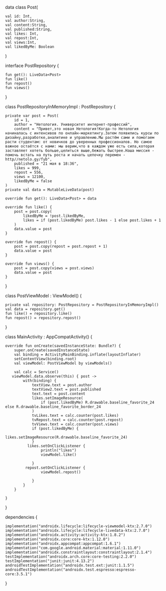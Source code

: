 data class Post(

    val id: Int,
    val author:String,
    val content:String,
    val published:String,
    val likes: Int,
    val repost:Int,
    val views:Int,
    val likedByMe: Boolean
)

interface PostRepository {

    fun get(): LiveData<Post>
    fun like()
    fun repost()
    fun views()
}

class PostRepositoryInMemoryImpl : PostRepository {

    private var post = Post(
        id = 1,
        author = "Нетология. Университет интернет-профессий",
        content = "Привет,это новая Нетология!Когда-то Нетология начиналась с интенсивов по онлайн-маркетингу.Затем появились курсы по дизайну,разработке,аналитике и управлению.Мы растём сами и помогаем расти студентам: от новичков до уверенных профессионалов. Но самое важное остаётся с нами: мы верим,что в каждом уже есть сила,которая заставляет хотеть больше,целиться выше,бежать быстрее.Наша миссия - помочь встать на путь роста и начать цепочку перемен - http//netolo.gy/fyb",
        published = "21 мая в 18:36",
        likes = 999,
        repost = 556,
        views = 12100,
        likedByMe = false
    )
    private val data = MutableLiveData(post)

    override fun get(): LiveData<Post> = data

    override fun like() {
        post = post.copy(
            likedByMe = !post.likedByMe,
            likes = if (post.likedByMe) post.likes - 1 else post.likes + 1
        )
        data.value = post
    }

    override fun repost() {
        post = post.copy(repost = post.repost + 1)
        data.value = post
    }

    override fun views() {
        post = post.copy(views = post.views)
        data.value = post
    }


}

class PostViewModel : ViewModel() {

    private val repository: PostRepository = PostRepositoryInMemoryImpl()
    val data = repository.get()
    fun like() = repository.like()
    fun repost() = repository.repost()
}

class MainActivity : AppCompatActivity() {

    override fun onCreate(savedInstanceState: Bundle?) {
        super.onCreate(savedInstanceState)
        val binding = ActivityMainBinding.inflate(layoutInflater)
        setContentView(binding.root)
        val viewModel: PostViewModel by viewModels()

        val calc = Service()
       viewModel.data.observe(this) { post ->
            with(binding) {
                textView.text = post.author
                textView2.text = post.published
                text.text = post.content
                likes.setImageResource(
                    if (post.likedByMe) R.drawable.baseline_favorite_24 else R.drawable.baseline_favorite_border_24
                )
                tvLikes.text = calc.counter(post.likes)
                tvRepost.text = calc.counter(post.repost)
                tvViews.text = calc.counter(post.views)
                if (post.likedByMe) {
                    likes.setImageResource(R.drawable.baseline_favorite_24)
                }
              likes.setOnClickListener {
                    println("likes")
                    viewModel.like()

                }
             repost.setOnClickListener {
                    viewModel.repost()

                }
            }
        }

    }
}


dependencies {

    implementation("androidx.lifecycle:lifecycle-viewmodel-ktx:2.7.0")
    implementation("androidx.lifecycle:lifecycle-livedata-ktx:2.7.0")
    implementation("androidx.activity:activity-ktx:1.8.2")
    implementation("androidx.core:core-ktx:1.12.0")
    implementation("androidx.appcompat:appcompat:1.6.1")
    implementation("com.google.android.material:material:1.11.0")
    implementation("androidx.constraintlayout:constraintlayout:2.1.4")
    testImplementation("androidx.arch.core:core-testing:2.2.0")
    testImplementation("junit:junit:4.13.2")
    androidTestImplementation("androidx.test.ext:junit:1.1.5")
    androidTestImplementation("androidx.test.espresso:espresso-core:3.5.1")
}
